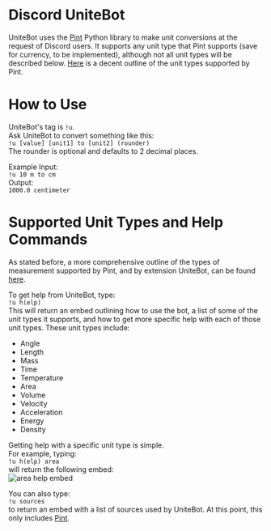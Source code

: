 # Discord UniteBot
UniteBot uses the [Pint](https://pint.readthedocs.io/en/0.11/) Python library to make unit conversions at the request of Discord users. It supports any unit type that Pint supports (save for currency, to be implemented), although not all unit types will be described below. [Here](https://github.com/hgrecco/pint/blob/master/pint/default_en.txt) is a decent outline of the unit types supported by Pint.
  
# How to Use
UniteBot's tag is `!u`.  
Ask UniteBot to convert something like this:  
`!u [value] [unit1] to [unit2] (rounder)`  
The rounder is optional and defaults to 2 decimal places.  

Example Input:  
`!u 10 m to cm`  
Output:  
`1000.0 centimeter`  

# Supported Unit Types and Help Commands
As stated before, a more comprehensive outline of the types of measurement supported by Pint, and by extension UniteBot, can be found [here](https://github.com/hgrecco/pint/blob/master/pint/default_en.txt). 

To get help from UniteBot, type:  
`!u h(elp)`  
This will return an embed outlining how to use the bot, a list of some of the unit types it supports, and how to get more specific help with each of those unit types. These unit types include:  
- Angle
- Length
- Mass
- Time
- Temperature
- Area
- Volume
- Velocity
- Acceleration
- Energy
- Density

Getting help with a specific unit type is simple.  
For example, typing:  
`!u h(elp) area`  
will return the following embed:  
![area help embed](https://media.discordapp.net/attachments/667471154365071379/711695169430224907/unknown.png)  

You can also type:  
`!u sources`  
to return an embed with a list of sources used by UniteBot. At this point, this only includes [Pint](https://pint.readthedocs.io/en/0.11/).
